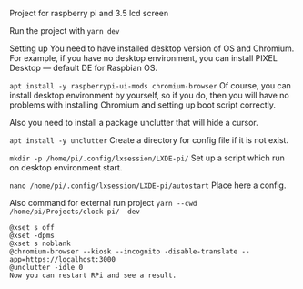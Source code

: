 Project for raspberry pi and 3.5 lcd screen

Run the project with
`yarn dev`

Setting up
You need to have installed desktop version of OS and Chromium. For example, if you have no desktop environment, you can install PIXEL Desktop — default DE for Raspbian OS.

`apt install -y raspberrypi-ui-mods chromium-browser`
Of course, you can install desktop environment by yourself, so if you do, then you will have no problems with installing Chromium and setting up boot script correctly.

Also you need to install a package unclutter that will hide a cursor.

`apt install -y unclutter`
Create a directory for config file if it is not exist.

`mkdir -p /home/pi/.config/lxsession/LXDE-pi/`
Set up a script which run on desktop environment start.

`nano /home/pi/.config/lxsession/LXDE-pi/autostart`
Place here a config.

Also command for external run project
`yarn --cwd  /home/pi/Projects/clock-pi/  dev`

```
@xset s off
@xset -dpms
@xset s noblank
@chromium-browser --kiosk --incognito -disable-translate --app=https://localhost:3000
@unclutter -idle 0
Now you can restart RPi and see a result.
```
